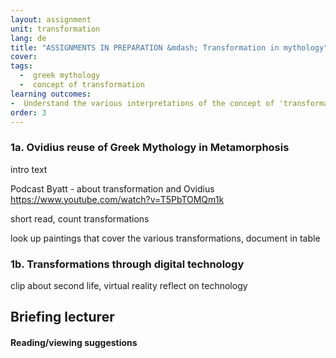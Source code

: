 ```yaml
---
layout: assignment
unit: transformation
lang: de
title: "ASSIGNMENTS IN PREPARATION &mdash; Transformation in mythology"  
cover:
tags:
  -  greek mythology
  -  concept of transformation
learning outcomes:
-  Understand the various interpretations of the concept of 'transformation'
order: 3
---
```


<!-- more -->

<!-- briefing-student -->



### 1a. Ovidius reuse of Greek Mythology in Metamorphosis
<!-- section-contents -->

intro text

Podcast Byatt - about transformation and Ovidius
https://www.youtube.com/watch?v=T5PbTOMQm1k

short read, count transformations

look up paintings that cover the various transformations,
document in table

<!-- section -->
### 1b. Transformations through digital technology
<!-- section-contents -->

clip about second life, virtual reality
reflect on technology


<!-- briefing-teacher -->
## Briefing lecturer


#### Reading/viewing  suggestions
